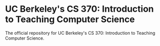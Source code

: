 # UC Berkeley's CS 370: Introduction to Teaching Computer Science

The official repository for UC Berkeley's CS 370: Introduction to Teaching Computer Science.
